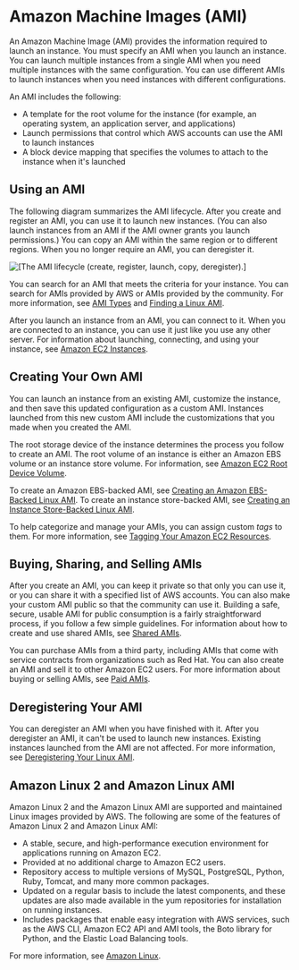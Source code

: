 # Amazon Machine Images \(AMI\)<a name="AMIs"></a>

An Amazon Machine Image \(AMI\) provides the information required to launch an instance\. You must specify an AMI when you launch an instance\. You can launch multiple instances from a single AMI when you need multiple instances with the same configuration\. You can use different AMIs to launch instances when you need instances with different configurations\.

An AMI includes the following:
+ A template for the root volume for the instance \(for example, an operating system, an application server, and applications\)
+ Launch permissions that control which AWS accounts can use the AMI to launch instances
+ A block device mapping that specifies the volumes to attach to the instance when it's launched

## Using an AMI<a name="ami-using"></a>

The following diagram summarizes the AMI lifecycle\. After you create and register an AMI, you can use it to launch new instances\. \(You can also launch instances from an AMI if the AMI owner grants you launch permissions\.\) You can copy an AMI within the same region or to different regions\. When you no longer require an AMI, you can deregister it\.

![\[The AMI lifecycle (create, register, launch, copy, deregister).\]](http://docs.aws.amazon.com/AWSEC2/latest/UserGuide/images/ami_lifecycle.png)

You can search for an AMI that meets the criteria for your instance\. You can search for AMIs provided by AWS or AMIs provided by the community\. For more information, see [AMI Types](ComponentsAMIs.md) and [Finding a Linux AMI](finding-an-ami.md)\.

After you launch an instance from an AMI, you can connect to it\. When you are connected to an instance, you can use it just like you use any other server\. For information about launching, connecting, and using your instance, see [Amazon EC2 Instances](Instances.md)\.

## Creating Your Own AMI<a name="creating-an-ami"></a>

You can launch an instance from an existing AMI, customize the instance, and then save this updated configuration as a custom AMI\. Instances launched from this new custom AMI include the customizations that you made when you created the AMI\.

The root storage device of the instance determines the process you follow to create an AMI\. The root volume of an instance is either an Amazon EBS volume or an instance store volume\. For information, see [Amazon EC2 Root Device Volume](RootDeviceStorage.md)\.

To create an Amazon EBS\-backed AMI, see [Creating an Amazon EBS\-Backed Linux AMI](creating-an-ami-ebs.md)\. To create an instance store\-backed AMI, see [Creating an Instance Store\-Backed Linux AMI](creating-an-ami-instance-store.md)\.

To help categorize and manage your AMIs, you can assign custom *tags* to them\. For more information, see [Tagging Your Amazon EC2 Resources](Using_Tags.md)\.

## Buying, Sharing, and Selling AMIs<a name="buy-share-sell"></a>

After you create an AMI, you can keep it private so that only you can use it, or you can share it with a specified list of AWS accounts\. You can also make your custom AMI public so that the community can use it\. Building a safe, secure, usable AMI for public consumption is a fairly straightforward process, if you follow a few simple guidelines\. For information about how to create and use shared AMIs, see [Shared AMIs](sharing-amis.md)\.

You can purchase AMIs from a third party, including AMIs that come with service contracts from organizations such as Red Hat\. You can also create an AMI and sell it to other Amazon EC2 users\. For more information about buying or selling AMIs, see [Paid AMIs](paid-amis.md)\.

## Deregistering Your AMI<a name="deregistering"></a>

You can deregister an AMI when you have finished with it\. After you deregister an AMI, it can't be used to launch new instances\. Existing instances launched from the AMI are not affected\. For more information, see [Deregistering Your Linux AMI](deregister-ami.md)\.

## Amazon Linux 2 and Amazon Linux AMI<a name="amazon-linux"></a>

Amazon Linux 2 and the Amazon Linux AMI are supported and maintained Linux images provided by AWS\. The following are some of the features of Amazon Linux 2 and Amazon Linux AMI:
+ A stable, secure, and high\-performance execution environment for applications running on Amazon EC2\.
+ Provided at no additional charge to Amazon EC2 users\.
+ Repository access to multiple versions of MySQL, PostgreSQL, Python, Ruby, Tomcat, and many more common packages\.
+ Updated on a regular basis to include the latest components, and these updates are also made available in the yum repositories for installation on running instances\.
+ Includes packages that enable easy integration with AWS services, such as the AWS CLI, Amazon EC2 API and AMI tools, the Boto library for Python, and the Elastic Load Balancing tools\.

For more information, see [Amazon Linux](amazon-linux-ami-basics.md)\.